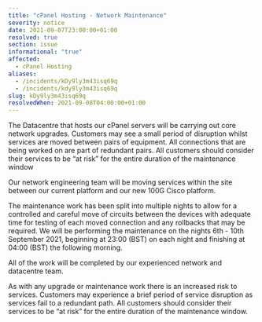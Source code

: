 ```yaml
---
title: "cPanel Hosting - Network Maintenance"
severity: notice
date: 2021-09-07T23:00:00+01:00
resolved: true
section: issue
informational: "true"
affected:
  - cPanel Hosting
aliases:
  - /incidents/kDy9ly3m43isq69q
  - /incidents/kdy9ly3m43isq69q
slug: kDy9ly3m43isq69q
resolvedWhen: 2021-09-08T04:00:00+01:00
---
```

The Datacentre that hosts our cPanel servers will be carrying out core network upgrades. Customers may see a small period of disruption whilst services are moved between pairs of equipment. All connections that are being worked on are part of redundant pairs. All customers should consider their services to be “at risk” for the entire duration of the maintenance window



Our network engineering team will be moving services within the site between our current platform and our new 100G Cisco platform.



The maintenance work has been split into multiple nights to allow for a controlled and careful move of circuits between the devices with adequate time for testing of each moved connection and any rollbacks that may be required. We will be performing the maintenance on the nights 6th - 10th September 2021, beginning at 23:00 (BST) on each night and finishing at 04:00 (BST) the following morning.



All of the work will be completed by our experienced network and datacentre team.



As with any upgrade or maintenance work there is an increased risk to services. Customers may experience a brief period of service disruption as services fail to a redundant path. All customers should consider their services to be “at risk” for the entire duration of the maintenance window.

